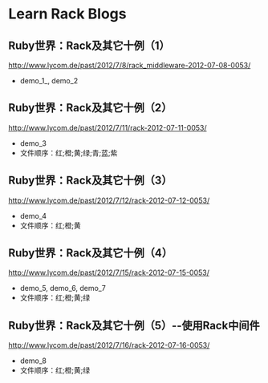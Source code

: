 # Learn Rack Blogs

## Ruby世界：Rack及其它十例（1）
<http://www.lycom.de/past/2012/7/8/rack_middleware-2012-07-08-0053/>
  * demo_1_, demo_2

## Ruby世界：Rack及其它十例（2）
<http://www.lycom.de/past/2012/7/11/rack-2012-07-11-0053/>
  * demo_3
  * 文件顺序：红;橙;黄;绿;青;蓝;紫

## Ruby世界：Rack及其它十例（3）
<http://www.lycom.de/past/2012/7/12/rack-2012-07-12-0053/>
  * demo_4
  * 文件顺序：红;橙;黄

## Ruby世界：Rack及其它十例（4）
<http://www.lycom.de/past/2012/7/15/rack-2012-07-15-0053/>
  * demo_5, demo_6, demo_7
  * 文件顺序：红;橙;黄;绿

## Ruby世界：Rack及其它十例（5）--使用Rack中间件
<http://www.lycom.de/past/2012/7/16/rack-2012-07-16-0053/>
  * demo_8
  * 文件顺序：红;橙;黄;绿
